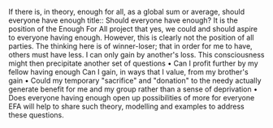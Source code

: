 If there is, in theory, enough for all, as a global sum or average, should everyone have enough
title:: Should everyone have enough?
It is the position of the Enough For All project that yes, we could and should aspire to everyone having enough. However, this is clearly not the position of all parties. The thinking here is of winner-loser; that in order for me to have, others must have less. I can only gain by another's loss. This consciousness might then precipitate another set of questions
	•	Can I profit further by my fellow having enough Can I gain, in ways that I value, from my brother's gain
	•	Could my temporary "sacrifice" and "donation" to the needy actually generate benefit for me and my group rather than a sense of deprivation
	•	Does everyone having enough open up possibilities of more for everyone
EFA will help to share such theory, modelling and examples to address these questions.
